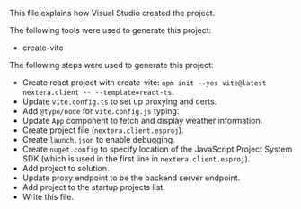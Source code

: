 This file explains how Visual Studio created the project.

The following tools were used to generate this project:
- create-vite

The following steps were used to generate this project:
- Create react project with create-vite: `npm init --yes vite@latest nextera.client -- --template=react-ts`.
- Update `vite.config.ts` to set up proxying and certs.
- Add `@type/node` for `vite.config.js` typing.
- Update `App` component to fetch and display weather information.
- Create project file (`nextera.client.esproj`).
- Create `launch.json` to enable debugging.
- Create `nuget.config` to specify location of the JavaScript Project System SDK (which is used in the first line in `nextera.client.esproj`).
- Add project to solution.
- Update proxy endpoint to be the backend server endpoint.
- Add project to the startup projects list.
- Write this file.
